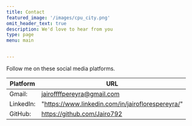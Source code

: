 ```yaml
---
title: Contact
featured_image: '/images/cpu_city.png'
omit_header_text: true
description: We'd love to hear from you
type: page
menu: main


---
```


Follow me on these social media platforms.

Platform |	URL
---|---
Gmail:|jairoffffpereyra@gmail.com
LinkedIn:|"https://www.linkedin.com/in/jairoflorespereyra/"
GitHub:|https://github.com/Jairo792
